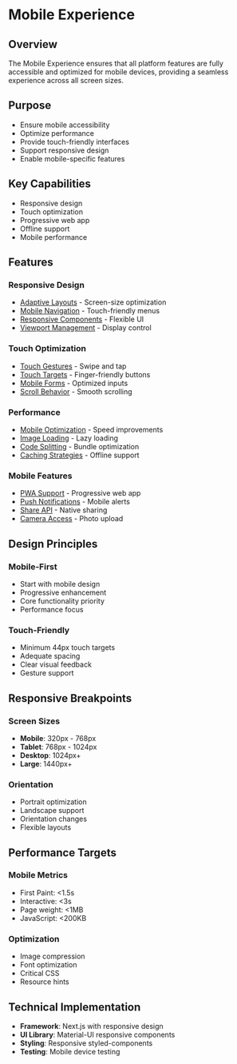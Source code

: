 # Mobile Experience

## Overview
The Mobile Experience ensures that all platform features are fully accessible and optimized for mobile devices, providing a seamless experience across all screen sizes.

## Purpose
- Ensure mobile accessibility
- Optimize performance
- Provide touch-friendly interfaces
- Support responsive design
- Enable mobile-specific features

## Key Capabilities
- Responsive design
- Touch optimization
- Progressive web app
- Offline support
- Mobile performance

## Features

### Responsive Design
- [Adaptive Layouts](./features/adaptive-layouts.md) - Screen-size optimization
- [Mobile Navigation](./features/mobile-navigation.md) - Touch-friendly menus
- [Responsive Components](./features/responsive-components.md) - Flexible UI
- [Viewport Management](./features/viewport-management.md) - Display control

### Touch Optimization
- [Touch Gestures](./features/touch-gestures.md) - Swipe and tap
- [Touch Targets](./features/touch-targets.md) - Finger-friendly buttons
- [Mobile Forms](./features/mobile-forms.md) - Optimized inputs
- [Scroll Behavior](./features/scroll-behavior.md) - Smooth scrolling

### Performance
- [Mobile Optimization](./features/mobile-optimization.md) - Speed improvements
- [Image Loading](./features/image-loading.md) - Lazy loading
- [Code Splitting](./features/code-splitting.md) - Bundle optimization
- [Caching Strategies](./features/caching-strategies.md) - Offline support

### Mobile Features
- [PWA Support](./features/pwa-support.md) - Progressive web app
- [Push Notifications](./features/mobile-push-notifications.md) - Mobile alerts
- [Share API](./features/share-api.md) - Native sharing
- [Camera Access](./features/camera-access.md) - Photo upload

## Design Principles

### Mobile-First
- Start with mobile design
- Progressive enhancement
- Core functionality priority
- Performance focus

### Touch-Friendly
- Minimum 44px touch targets
- Adequate spacing
- Clear visual feedback
- Gesture support

## Responsive Breakpoints

### Screen Sizes
- **Mobile**: 320px - 768px
- **Tablet**: 768px - 1024px
- **Desktop**: 1024px+
- **Large**: 1440px+

### Orientation
- Portrait optimization
- Landscape support
- Orientation changes
- Flexible layouts

## Performance Targets

### Mobile Metrics
- First Paint: <1.5s
- Interactive: <3s
- Page weight: <1MB
- JavaScript: <200KB

### Optimization
- Image compression
- Font optimization
- Critical CSS
- Resource hints

## Technical Implementation
- **Framework**: Next.js with responsive design
- **UI Library**: Material-UI responsive components
- **Styling**: Responsive styled-components
- **Testing**: Mobile device testing